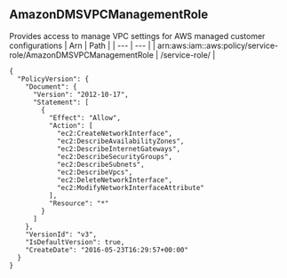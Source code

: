 
## AmazonDMSVPCManagementRole
Provides access to manage VPC settings for AWS managed customer configurations
| Arn | Path |
| --- | --- |
| arn:aws:iam::aws:policy/service-role/AmazonDMSVPCManagementRole | /service-role/ |
```
{
  "PolicyVersion": {
    "Document": {
      "Version": "2012-10-17",
      "Statement": [
        {
          "Effect": "Allow",
          "Action": [
            "ec2:CreateNetworkInterface",
            "ec2:DescribeAvailabilityZones",
            "ec2:DescribeInternetGateways",
            "ec2:DescribeSecurityGroups",
            "ec2:DescribeSubnets",
            "ec2:DescribeVpcs",
            "ec2:DeleteNetworkInterface",
            "ec2:ModifyNetworkInterfaceAttribute"
          ],
          "Resource": "*"
        }
      ]
    },
    "VersionId": "v3",
    "IsDefaultVersion": true,
    "CreateDate": "2016-05-23T16:29:57+00:00"
  }
}
```
